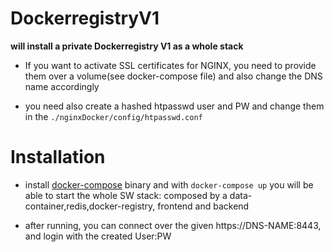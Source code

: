 # DockerregistryV1
**will install a private Dockerregistry V1 as a whole stack**


- If you want to activate SSL certificates for NGINX, you need to provide them over a volume(see docker-compose file) and also change the DNS name accordingly

- you need also create a hashed htpasswd user and PW and change them in the `./nginxDocker/config/htpasswd.conf`

# Installation
- install [docker-compose](https://docs.docker.com/compose/install/) binary and with `docker-compose up`  you will be able to start the whole SW stack: composed by a data-container,redis,docker-registry, frontend and backend

- after running, you can connect over the given https://DNS-NAME:8443, and login with the created User:PW 
